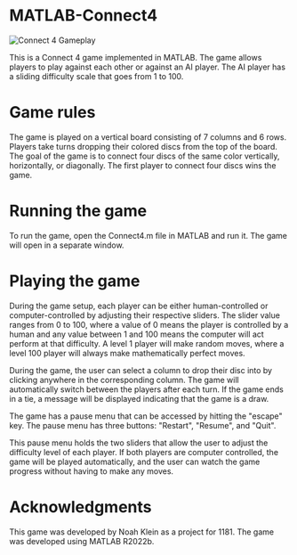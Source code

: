 # MATLAB-Connect4

![Connect 4 Gameplay](https://github.com/NoahK216/MATLAB-Connect4/blob/master/Animation.gif)

This is a Connect 4 game implemented in MATLAB. The game allows players to play against each other or against an AI player. The AI player has a sliding difficulty scale that goes from 1 to 100.

# Game rules
The game is played on a vertical board consisting of 7 columns and 6 rows. Players take turns dropping their colored discs from the top of the board. The goal of the game is to connect four discs of the same color vertically, horizontally, or diagonally. The first player to connect four discs wins the game.

# Running the game
To run the game, open the Connect4.m file in MATLAB and run it. The game will open in a separate window.

# Playing the game
During the game setup, each player can be either human-controlled or computer-controlled by adjusting their respective sliders. The slider value ranges from 0 to 100, where a value of 0 means the player is controlled by a human and any value between 1 and 100 means the computer will act perform at that difficulty. A level 1 player will make random moves, where a level 100 player will always make mathematically perfect moves.

During the game, the user can select a column to drop their disc into by clicking anywhere in the corresponding column. The game will automatically switch between the players after each turn. If the game ends in a tie, a message will be displayed indicating that the game is a draw.

The game has a pause menu that can be accessed by hitting the "escape" key. The pause menu has three buttons: "Restart", "Resume", and "Quit".

This pause menu holds the two sliders that allow the user to adjust the difficulty level of each player. If both players are computer controlled, the game will be played automatically, and the user can watch the game progress without having to make any moves.

# Acknowledgments
This game was developed by Noah Klein as a project for 1181. The game was developed using MATLAB R2022b.
